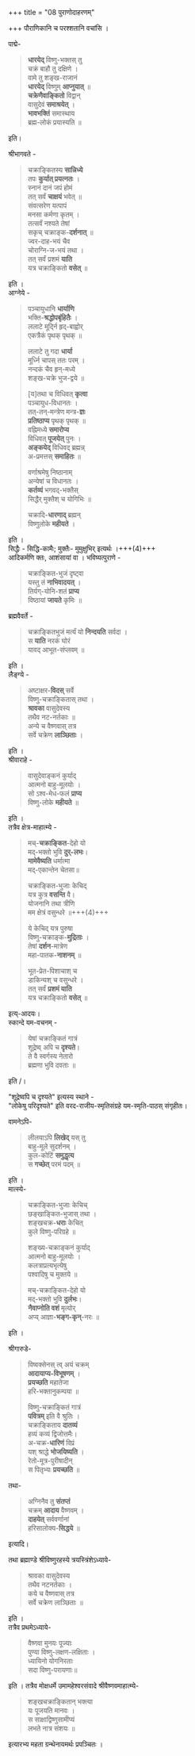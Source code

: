 +++
title = "08 पुराणोदाहरणम्"

+++
पौराणिकानि च परश्शतानि वचांसि ।  

पाद्मे- 

> **धारयेद्** विष्णु-भक्तस् तु  
चक्रं बाहौ तु दक्षिणे ।  
वामे तु शङ्ख-राजानं  
**धारयेद्** विष्णुम् **आप्नुयात्** ॥  
**चक्रेणैवाङ्कितो** विद्वान्  
वासुदेवं **समाश्रयेत्** ।  
**भावभक्तिं** समास्थाय  
ब्रह्म-लोकं प्रयास्यति ॥ 

इति।  

श्रीभागवते - 

> चक्राङ्कितस्य **सान्निध्ये**  
> तपः **कुर्यात् प्रयत्नतः** ।  
> स्नानं दानं जपं होमं  
> तत् सर्वं **चाक्षयं** भवेत् ॥  
संवत्सरेण यत्पापं  
> मनसा कर्मणा कृतम् ।  
> तत्सर्वं नश्यते तेषां  
> सकृच् चक्राङ्क-**दर्शनात्** ॥  
ज्वर-दाह-भयं चैव  
> चोराग्नि-ज-भयं तथा ।  
> तत् सर्वं प्रशमं **याति**  
> यत्र चक्राङ्कितो **वसेत्** ॥

इति ।  
आग्नेये - 

> पञ्चायुधानि **धार्याणि**  
> भक्ति-**श्रद्धोपबृंहितैः** ।  
> ललाटे मूर्द्नि हृद्-बाह्वोर्  
> एकत्रैकं पृथक् पृथक् ॥  
> 
> ललाटे तु गदा **धार्या**  
> मूर्ध्नि चापस् ततः परम् ।  
> नन्दकं चैव हृन्-मध्ये  
> शङ्ख-चक्रे भुज-द्वये ॥  
> 
> [य]तथा च विधिवत् **कृत्वा**  
> पञ्चायुध-विधानतः ।  
> तत्-तन्-मन्त्रेण मन्त्र-**ज्ञः**  
> **प्रतिष्ठाप्य** पृथक् पृथक् ॥  
> वह्निमध्ये **समारोप्य**  
> विधिवत् **पूजयेत्** पुनः ।  
> **अङ्कयेद्** विधिवद् ब्रह्मन्न्  
> अ-प्रमत्तस् **समाहितः** ॥  
> 
> वर्णाश्रमेषु निष्ठानाम्  
> अन्येषां च विधानतः ।  
> **कर्तव्यं** भगवद्-भक्तैस्  
> सिद्धैर् मुक्तैश् च योगिभिः ॥  
> 
> चक्रादि-**धारणाद्** ब्रह्मन्  
> विष्णुलोके **महीयते** ।

इति ।  
सिद्धैः - सिद्धि-कामैः; मुक्तैः- मुमुक्षुभिर् इत्यर्थः ।+++(4)+++  
आदिकर्मणि क्तः, आशंसायां वा । भविष्यत्पुराणे -  

> चक्राङ्कित-भुजं दृष्ट्वा  
> यस्तु तं **नाभिवादयत्** ।  
> तिर्यग्-योनि-शतं **प्राप्य**  
> विष्ठायां **जायते** कृमिः ॥  

ब्रह्मवैवर्ते - 

> चक्राङ्कितभुजं मर्त्यं 
> यो **निन्दयति** सर्वदा ।  
> स **याति** नरकं घोरं  
> यावद् आभूत-संप्लवम् ॥

इति ।  
लैङ्ग्ये - 

> अष्टाक्षर-**विदस्** सर्वे  
> विष्णु-चक्राङ्कितास् तथा ।  
> **श्रावका** वासुदेवस्य  
> तथैव नट-नर्तकाः ॥  
> अन्ये च वैष्णवास् तत्र  
> सर्वे चक्रेण **लाञ्छिताः** ।

इति ।  
श्रीवाराहे - 

> वासुदेवाङ्कनं कुर्याद्  
> आत्मनो बाहु-मूलयोः ।  
> सो ऽश्व-मेध-फलं **प्राप्य**  
> विष्णु-लोके **महीयते** ॥

इति ।  
तत्रैव क्षेत्र-माहात्म्ये -  

> मच्-**चक्राङ्कित**-देहो यो  
> मद्-भक्तो भुवि **दुर्-लभः**।  
> **मामेवैष्यति** धर्मात्मा  
> मद्-एकान्तेन चेतसा॥  
> 
> चक्राङ्कित-भुजाः केचिद्  
> यत्र कुत्र **वसन्ति** वै।  
> योजनानि तथा त्रीणि  
> मम क्षेत्रं वसुन्धरे ॥+++(4)+++  
> 
> ये केचिद् यत्र पुरुषा  
> विष्णु-चक्राङ्क-**मुद्रिताः** ।  
> तेषां **दर्शन**-मात्रेण  
> महा-पातक-**नाशनम्** ॥  
> 
> भूत-प्रेत-पिशाचाश् च  
> डाकिन्यश् च वसुन्धरे ।  
> तत् सर्वं **प्रशमं याति**  
> यत्र चक्राङ्कितो **वसेत्** ॥ 

इत्य्-आदयः।  
स्कान्दे यम-वचनम् -  

> येषां चक्राङ्कितं गात्रं  
शूद्रेष्व् अपि च **दृश्यते**।  
ते वै स्वर्गस्य नेतारो  
ब्रह्मणा भुवि दवताः ॥  

इति /। 

"शूद्रेष्वपि च दृश्यते" इत्यस्य स्थाने -  
"लोकेषु परिदृश्यते" इति वरद-राजीय-स्मृतिसंग्रहे यम-स्मृति-पाठस् संगृहीतः।   

वामनेऽपि-

> लीलयाऽपि **लिखेद्** यस् तु  
> बाहु-मूले सुदर्शनम् ।  
> कुल-कोटिं **समुद्धृत्य**  
> स **गच्छेत्** परमं पदम् ॥

इति ।  
मात्स्ये- 

> चक्राङ्कित-भुजाः केचिच्  
> छङ्खाङ्कित-भुजास् तथा ।  
> शङ्खचक्र-**धराः** केचित्  
> कुले विष्णु-परिग्रहे ॥  
> 
> शङ्ख्य-चक्राङ्कनं कुर्याद्  
> आत्मनो बाहु-मूलयोः ।  
> कलत्राप्रत्यभृत्येषु  
> पश्वादिषु च मुक्तये ॥  
>
> मच्-चक्राङ्कित-देहो यो  
> मद्-भक्तो भुवि **दुर्लभः**।  
> **नैवाप्नोति वशं** मृत्योर्  
> अप्य् आज्ञा-**भङ्ग-कृन्**-नरः ॥

इति ।  

श्रीगारुडे-

> विष्वक्सेनस् त्व् अयं चक्रम्  
> **आदायाप्य-विभूषणम्** ।  
> **प्रयच्छति** महातेजा  
> हरि-भक्तानुकम्पया ॥
> 
> विष्णु-चक्राङ्कितं गात्रं  
> **पवित्रम्** इति वै श्रुतिः ।  
> चक्राङ्किताय **दातव्यं**  
> हव्यं कव्यं द्विजोत्तमैः।  
> अ-चक्र-**धारिणं** विप्रं  
> यश् श्राद्धे **भोजयिष्यति** ।  
> रेतो-मूत्र-पुरीषादीन्  
> स पितृभ्यः **प्रयच्छति** ॥

तथा- 

> अग्निनैव तु **संतप्तं**  
> चक्रम् **आदाय** वैष्णवम् ।  
> **दाहयेत्** सर्ववर्णानां  
> हरिसालोक्य-**सिद्धये** ॥  

इत्यादि।  

तथा ब्रह्माण्डे श्रीविष्णुरहस्ये त्रयस्त्रिंशेऽध्याये-  

> श्रावका वासुदेवस्य  
तथैव नटनर्तकाः ।  
> कये च वैष्णवास् तत्र  
> सर्वे चक्रेण लाञ्छिताः ॥  

इति ।  
तत्रैव प्रथमेऽध्याये-  

> वैष्णवा मुनयः पूज्याः  
> पुण्या विष्णु-लक्षण-लक्षिताः ।  
> ध्यायिनो योगनिरताः  
> सदा विष्णु-परायणाः॥  

इति । तत्रैव मोक्षधर्मे उमामहेश्वरसंवादे श्रीवैष्णवमाहात्म्ये-  


> शङ्खचक्राङ्कितान् भक्त्या  
> यः पूजयति मानवः ।  
> स साक्षाद्विष्णुसामीप्यं  
> लभते नात्र संशयः ॥


इत्यारभ्य महता ग्रन्थेनायमर्थः प्रपञ्चितः ।